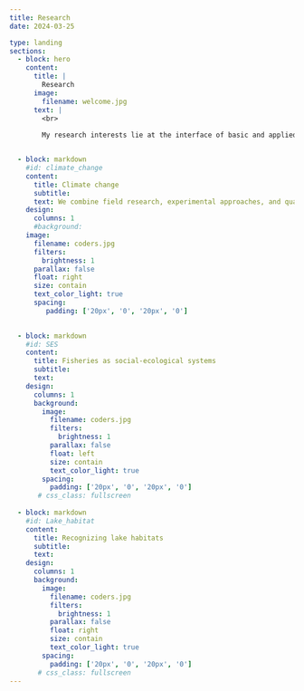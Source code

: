```yaml
---
title: Research
date: 2024-03-25

type: landing
sections:
  - block: hero
    content:
      title: |
        Research
      image:
        filename: welcome.jpg
      text: |
        <br>
        
        My research interests lie at the interface of basic and applied ecology.  I am broadly interested in how human interactions with freshwater ecosystems, including fishing, lake and fisheries management practices, and climate change, alter evolutionary and ecological processes in inland lakes, rivers, and the Great Lakes.  By understanding these responses, we can develop new approaches and practices for fisheries management in a rapidly changing landscape.


  - block: markdown
    #id: climate_change
    content:
      title: Climate change
      subtitle: 
      text: We combine field research, experimental approaches, and quantitative modeling to understand how anthropogenic stressors influence freshwater fisheries, and develop new approaches to help important fisheries deal with a changing world. Climate change is rapidly transforming freshwater ecosystems. Warming waters are reducing available habitat for important cold- and coolwater species. Increasingly variable ice phenology on lakes alters the form and function of aquatic food webs.  Warmwater species and aquatic invasive species may experience increased habitat suitability under these changing conditions, portending significant changes to the fish communities present in many north-temperate lakes. <br>We have used a range of approaches to understand the effects of climate change in inland waters, including analysis of long-term historical data, over-winter experiments, and simulation modeling. Our work has shown that spring phenology is becoming increasingly unpredictable, with deleterious effects on spring spawning species like walleye.  Warmer winters may also reduce the reproductive capacity of coolwater fishes through influences on egg quality.  To grapple with these changes, I have begun work to expand on the RAD (Resist-Accept-Direct) framework to develop forward thinking approaches to managing projected changes to the fisheries landscape.
    design:
      columns: 1
      #background:
    image:
      filename: coders.jpg
      filters: 
        brightness: 1
      parallax: false
      float: right
      size: contain
      text_color_light: true
      spacing:
         padding: ['20px', '0', '20px', '0']

        
  - block: markdown
    #id: SES
    content:
      title: Fisheries as social-ecological systems
      subtitle: 
      text: 
    design:
      columns: 1
      background:
        image:
          filename: coders.jpg
          filters: 
            brightness: 1
          parallax: false
          float: left
          size: contain
          text_color_light: true
        spacing:
          padding: ['20px', '0', '20px', '0']
       # css_class: fullscreen
        
  - block: markdown
    #id: Lake_habitat
    content:
      title: Recognizing lake habitats
      subtitle: 
      text: 
    design:
      columns: 1
      background:
        image:
          filename: coders.jpg
          filters: 
            brightness: 1
          parallax: false
          float: right
          size: contain
          text_color_light: true
        spacing:
          padding: ['20px', '0', '20px', '0']
       # css_class: fullscreen
---
```

